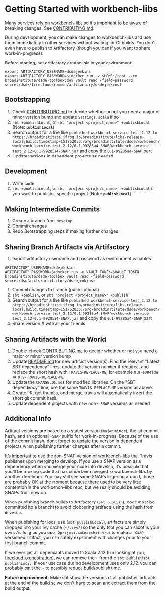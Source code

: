 # Getting Started with workbench-libs

Many services rely on workbench-libs so it's important to be aware of breaking changes. See [CONTRIBUTING.md](CONTRIBUTING.md).

During development, you can make changes to workbench-libs and use them immediately in other services without waiting for CI builds. You don't even have to publish to Artifactory (though you can if you want to share work-in-progress).

Before starting, set artifactory credentials in your environment:

```
export ARTIFACTORY_USERNAME=dsdejenkins
export ARTIFACTORY_PASSWORD=$(docker run -v $HOME:/root --rm broadinstitute/dsde-toolbox:dev vault read -field=password secret/dsde/firecloud/common/artifactory/dsdejenkins)
```

## Bootstrapping

1. Check [CONTRIBUTING.md](CONTRIBUTING.md) to decide whether or not you need a major or minor version bump and update `Settings.scala` if so
1. `sbt +publishLocal`, or `sbt "project <project_name>" +publishLocal` (Note: **`publishLocal`**)
1. Search output for a line like `published workbench-service-test_2.12 to https://broadinstitute.jfrog.io/broadinstitute/libs-release-local;build.timestamp=1517520351/org/broadinstitute/dsde/workbench/workbench-service-test_2.12/0.1-99285a4-SNAP/workbench-service-test_2.12-0.1-99285a4-SNAP.jar` and copy the `0.1-99285a4-SNAP` part
1. Update versions in dependent projects as needed

## Development

1. Write code
1. `sbt +publishLocal`, or `sbt "project <project_name>" +publishLocal` if you want to publish a specific project (Note: **`publishLocal`**)

## Making Intermediate Commits

1. Create a branch from `develop`
1. Commit changes
1. Redo Bootstrapping steps if making further changes

## Sharing Branch Artifacts via Artifactory
1. export artifactory username and password as environment variables
```
ARTIFACTORY_USERNAME=dsdejenkins 
ARTIFACTORY_PASSWORD=$(docker run -e VAULT_TOKEN=$VAULT_TOKEN broadinstitute/dsde-toolbox vault read -field=password secret/dsp/accts/artifactory/dsdejenkins) 
```
1. Commit changes to branch (push optional)
1. `sbt +publish`, or `sbt "project <project_name>" +publish`
1. Search output for a line like `published workbench-service-test_2.12 to https://broadinstitute.jfrog.io/broadinstitute/libs-release-local;build.timestamp=1517520351/org/broadinstitute/dsde/workbench/workbench-service-test_2.12/0.1-99285a4-SNAP/workbench-service-test_2.12-0.1-99285a4-SNAP.jar` and copy the `0.1-99285a4-SNAP` part
1. Share version # with all your friends

## Sharing Artifacts with the World

1. Double-check [CONTRIBUTING.md](CONTRIBUTING.md) to decide whether or not you need a major or minor version bump
1. Update [README.md](README.md) for new artifact version(s). Find the relevant "Latest SBT dependency" lines, update the version number if required, and replace the short hash with `TRAVIS-REPLACE-ME`, for example `0.9-e094fde` => `0.9-TRAVIS-REPLACE-ME`
1. Update the `CHANGELOG.md`s for modified libraries. On the "SBT dependency" line, use the same `TRAVIS-REPLACE-ME` version as above.
1. Create PR, get thumbs, and merge. travis will automatically insert the short git commit hash.
1. Update dependent projects with new non-`-SNAP` versions as needed

## Additional Info

Artifact versions are based on a stated version (`major`.`minor`), the git commit hash, and an optional `-SNAP` suffix for work-in-progress. Because of the use of the commit hash, don't forget to update the version in dependent projects when publishing further changes after a commit.

It’s important to use the non-SNAP version of workbench-libs that Travis publishes upon merging to develop. If you use a SNAP version as a dependency when you merge your code into develop, it’s possible that you’ll be missing code that has since been merged to workbench-libs by another developer. You may still see some SNAPs lingering around, those are probably OK at the moment because there used to be very little contention in the workbench-libs repo, but we really should be avoiding SNAPs from now on.

When publishing branch builds to Artifactory (`sbt publish`), code _must_ be committed (to a branch) to avoid clobbering artifacts using the hash from `develop`.

When publishing for local use (`sbt publishLocal`), artifacts are simply dropped into your Ivy cache (`~/.ivy2`) so the only foot you can shoot is your own. As long as you use `-Dproject.isSnapshot=true` to make a `-SNAP`-versioned artifact, you can safely experiment with changes prior to your first branch commit.

If we ever get all dependants moved to Scala 2.12 (I'm looking at you, [firecloud-orchestration](https://github.com/broadinstitute/firecloud-orchestration)), we can remove the `+` from the `sbt publish`/`sbt publishLocal`. If your use case during development uses only 2.12, you can probably omit the `+` to possibly reduce build/publish time.

**Future improvement**: Make sbt show the versions of all published artifacts at the end of the build so we don't have to scan and extract them from the build output.